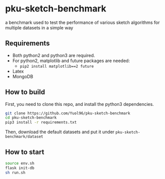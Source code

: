 # pku-sketch-benchmark
a benchmark used to test the performance of various sketch algorithms for multiple datasets in a simple way

## Requirements

- Both python2 and python3 are required.
- For python2, matplotlib and future packages are needed:
	- `pip2 install matplotlib==2 future`
- Latex
- MongoDB

## How to build

First, you need to clone this repo, and install the python3 dependencies.
```bash
git clone https://github.com/Yuol96/pku-sketch-benchmark
cd pku-sketch-benchmark
pip3 install -r requirements.txt
```
Then, download the default datasets and put it under `pku-sketch-benchmark/dataset`

## How to start

```bash
source env.sh
flask init-db
sh run.sh
```